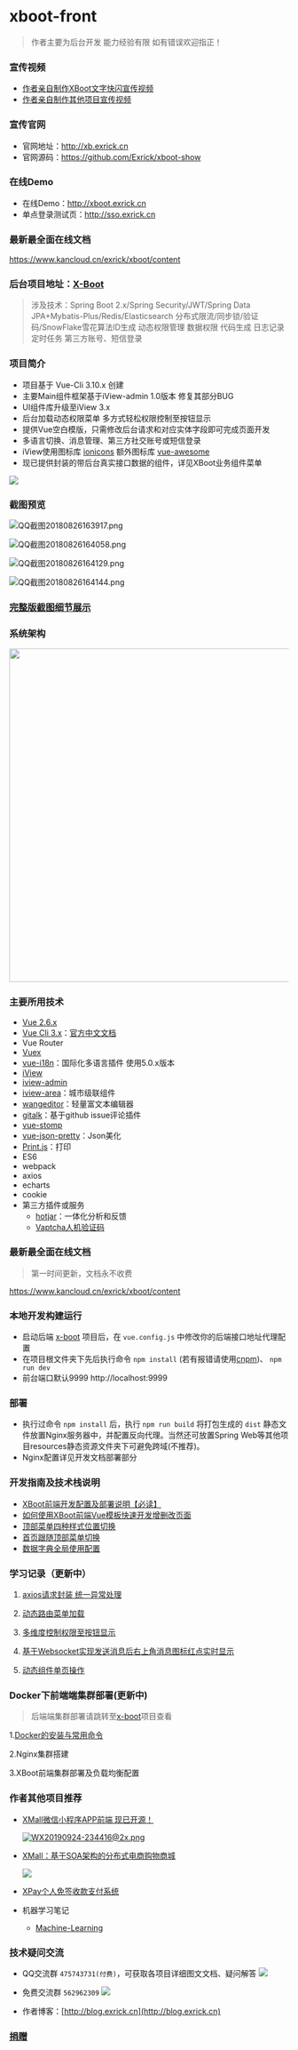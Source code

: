 # xboot-front

> 作者主要为后台开发 能力经验有限 如有错误欢迎指正！

### 宣传视频
- [作者亲自制作XBoot文字快闪宣传视频](http://www.bilibili.com/av30284667)
- [作者亲自制作其他项目宣传视频](https://www.bilibili.com/video/av23121122/)
### 宣传官网
- 官网地址：http://xb.exrick.cn
- 官网源码：https://github.com/Exrick/xboot-show
### 在线Demo
- 在线Demo：http://xboot.exrick.cn
- 单点登录测试页：http://sso.exrick.cn
### 最新最全面在线文档
https://www.kancloud.cn/exrick/xboot/content
### 后台项目地址：[X-Boot](https://github.com/Exrick/x-boot)
> 涉及技术：Spring Boot 2.x/Spring Security/JWT/Spring Data JPA+Mybatis-Plus/Redis/Elasticsearch 分布式限流/同步锁/验证码/SnowFlake雪花算法ID生成 动态权限管理 数据权限 代码生成 日志记录 定时任务 第三方账号、短信登录
### 项目简介
- 项目基于 Vue-Cli 3.10.x 创建
- 主要Main组件框架基于iView-admin 1.0版本 修复其部分BUG
- UI组件库升级至iView 3.x
- 后台加载动态权限菜单 多方式轻松权限控制至按钮显示
- 提供Vue空白模版，只需修改后台请求和对应实体字段即可完成页面开发
- 多语言切换、消息管理、第三方社交账号或短信登录
- iView使用图标库 [ionicons](http://ionicons.com/) 额外图标库 [vue-awesome](https://github.com/Justineo/vue-awesome)
- 现已提供封装的带后台真实接口数据的组件，详见XBoot业务组件菜单

![](https://i.loli.net/2019/04/29/5cc70cac4b7a4.png)

### 截图预览

![QQ截图20180826163917.png](https://i.loli.net/2018/08/26/5b826868e2359.png)

![QQ截图20180826164058.png](https://i.loli.net/2018/08/26/5b8268d63d156.png)

![QQ截图20180826164129.png](https://i.loli.net/2018/08/26/5b8268dec28ee.png)

![QQ截图20180826164144.png](https://i.loli.net/2018/08/26/5b8268e6a091f.png)

### [完整版截图细节展示](https://github.com/Exrick/x-boot/wiki/%E5%AE%8C%E6%95%B4%E7%89%88%E6%88%AA%E5%9B%BE%E7%BB%86%E8%8A%82%E5%B1%95%E7%A4%BA)

### 系统架构

<img src="https://i.loli.net/2019/05/01/5cc87695f109d.png" width="600px"/>

### 主要所用技术
- [Vue 2.6.x](https://cn.vuejs.org/)
- [Vue Cli 3.x](https://github.com/vuejs/vue-cli)：[官方中文文档](https://github.com/vuejs/vue-cli/tree/dev/docs/zh/config)
- Vue Router
- [Vuex](https://vuex.vuejs.org/zh-cn/)
- [vue-i18n](https://github.com/kazupon/vue-i18n)：国际化多语言插件 使用5.0.x版本
- [iView](https://www.iviewui.com/)
- [iview-admin](https://github.com/iview/iview-admin)
- [iview-area](https://github.com/iview/iview-area)：城市级联组件
- [wangeditor](https://github.com/wangfupeng1988/wangEditor)：轻量富文本编辑器
- [gitalk](https://github.com/gitalk/gitalk)：基于github issue评论插件
- [vue-stomp](https://github.com/FlySkyBear/vue-stomp)
- [vue-json-pretty](https://github.com/leezng/vue-json-pretty)：Json美化
- [Print.js](http://printjs.crabbly.com/)：打印
- ES6
- webpack
- axios
- echarts
- cookie
- 第三方插件或服务
    - [hotjar](https://github.com/Exrick/xmall/blob/master/study/hotjar.md)：一体化分析和反馈
    - [Vaptcha人机验证码](https://www.vaptcha.com/)

### 最新最全面在线文档

> 第一时间更新，文档永不收费

https://www.kancloud.cn/exrick/xboot/content
### 本地开发构建运行

- 启动后端 [x-boot](https://github.com/Exrick/x-boot) 项目后，在 `vue.config.js` 中修改你的后端接口地址代理配置
- 在项目根文件夹下先后执行命令 `npm install` (若有报错请使用[cnpm](https://npm.taobao.org/))、 `npm run dev`
- 前台端口默认9999 http://localhost:9999

### 部署
- 执行过命令 `npm install` 后，执行 `npm run build` 将打包生成的 `dist` 静态文件放置Nginx服务器中，并配置反向代理。当然还可放置Spring Web等其他项目resources静态资源文件夹下可避免跨域(不推荐)。
- Nginx配置详见开发文档部署部分
### 开发指南及技术栈说明
- [XBoot前端开发配置及部署说明【必读】](https://github.com/Exrick/xboot-front/wiki/XBoot%E5%89%8D%E7%AB%AF%E5%BC%80%E5%8F%91%E9%85%8D%E7%BD%AE%E5%8F%8A%E9%83%A8%E7%BD%B2%E8%AF%B4%E6%98%8E%E3%80%90%E5%BF%85%E8%AF%BB%E3%80%91)
- [如何使用XBoot前端Vue模板快速开发增删改页面](https://github.com/Exrick/xboot-front/wiki/%E5%A6%82%E4%BD%95%E4%BD%BF%E7%94%A8XBoot%E5%89%8D%E7%AB%AFVue%E6%A8%A1%E6%9D%BF%E5%BF%AB%E9%80%9F%E5%BC%80%E5%8F%91%E5%A2%9E%E5%88%A0%E6%94%B9%E9%A1%B5%E9%9D%A2)
- [顶部菜单四种样式位置切换](https://github.com/Exrick/xboot-front/wiki/%E9%A1%B6%E9%83%A8%E8%8F%9C%E5%8D%95%E5%9B%9B%E7%A7%8D%E6%A0%B7%E5%BC%8F%E4%BD%8D%E7%BD%AE%E5%88%87%E6%8D%A2)
- [首页跟随顶部菜单切换](https://github.com/Exrick/xboot-front/wiki/%E9%A6%96%E9%A1%B5%E8%B7%9F%E9%9A%8F%E9%A1%B6%E9%83%A8%E8%8F%9C%E5%8D%95%E5%88%87%E6%8D%A2)
- [数据字典全局使用配置](https://github.com/Exrick/xboot-front/wiki/%E6%95%B0%E6%8D%AE%E5%AD%97%E5%85%B8%E5%85%A8%E5%B1%80%E4%BD%BF%E7%94%A8%E9%85%8D%E7%BD%AE)
### 学习记录（更新中）

1. [axios请求封装 统一异常处理](https://github.com/Exrick/x-boot-front/wiki/axios%E8%AF%B7%E6%B1%82%E5%B0%81%E8%A3%85-%E7%BB%9F%E4%B8%80%E5%BC%82%E5%B8%B8%E5%A4%84%E7%90%86)

2. [动态路由菜单加载](https://github.com/Exrick/xboot-front/wiki/%E5%8A%A8%E6%80%81%E8%B7%AF%E7%94%B1%E8%8F%9C%E5%8D%95%E5%8A%A0%E8%BD%BD)

3. [多维度控制权限至按钮显示](https://github.com/Exrick/xboot-front/wiki/%E5%A4%9A%E7%BB%B4%E5%BA%A6%E6%8E%A7%E5%88%B6%E6%9D%83%E9%99%90%E8%87%B3%E6%8C%89%E9%92%AE%E6%98%BE%E7%A4%BA)

4. [基于Websocket实现发送消息后右上角消息图标红点实时显示](https://github.com/Exrick/x-boot/wiki/%E5%9F%BA%E4%BA%8EWebsocket%E5%AE%9E%E7%8E%B0%E5%8F%91%E9%80%81%E6%B6%88%E6%81%AF%E5%90%8E%E5%8F%B3%E4%B8%8A%E8%A7%92%E6%B6%88%E6%81%AF%E5%9B%BE%E6%A0%87%E7%BA%A2%E7%82%B9%E5%AE%9E%E6%97%B6%E6%98%BE%E7%A4%BA)

5. [动态组件单页操作](https://github.com/Exrick/xboot-front/wiki/%E5%8A%A8%E6%80%81%E7%BB%84%E4%BB%B6%E5%8D%95%E9%A1%B5%E6%93%8D%E4%BD%9C)

### Docker下前端端集群部署(更新中)

> 后端端集群部署请跳转至[x-boot](https://github.com/Exrick/x-boot)项目查看

1.[Docker的安装与常用命令](https://github.com/Exrick/x-boot/wiki/Docker%E7%9A%84%E5%AE%89%E8%A3%85%E4%B8%8E%E5%B8%B8%E7%94%A8%E5%91%BD%E4%BB%A4)

2.Nginx集群搭建

3.XBoot前端集群部署及负载均衡配置

### 作者其他项目推荐
- [XMall微信小程序APP前端 现已开源！](https://github.com/Exrick/xmall-weapp)
    
    [![WX20190924-234416@2x.png](https://s2.ax1x.com/2019/10/06/ucEsBD.md.png)](https://www.bilibili.com/video/av70226175)

- [XMall：基于SOA架构的分布式电商购物商城](https://github.com/Exrick/xmall)

    ![](https://i.loli.net/2018/07/22/5b54615b95788.jpg)
    
- [XPay个人免签收款支付系统](https://github.com/Exrick/xpay)

- 机器学习笔记
    - [Machine-Learning](https://github.com/Exrick/Machine-Learning)
### 技术疑问交流
- QQ交流群 `475743731(付费)`，可获取各项目详细图文文档、疑问解答 [![](http://pub.idqqimg.com/wpa/images/group.png)](http://shang.qq.com/wpa/qunwpa?idkey=7b60cec12ba93ebed7568b0a63f22e6e034c0d1df33125ac43ed753342ec6ce7)
- 免费交流群 `562962309` [![](http://pub.idqqimg.com/wpa/images/group.png)](http://shang.qq.com/wpa/qunwpa?idkey=52f6003e230b26addeed0ba6cf343fcf3ba5d97829d17f5b8fa5b151dba7e842)

- 作者博客：[http://blog.exrick.cn](http://blog.exrick.cn)
### [捐赠](http://xpay.exrick.cn/pay)